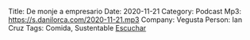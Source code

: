 Title: De monje a empresario
Date: 2020-11-21
Category: Podcast
Mp3: https://s.danilorca.com/2020-11-21.mp3
Company: Vegusta
Person: Ian Cruz
Tags: Comida, Sustentable
<a href="https://s.danilorca.com/2020-11-21.mp3" type="audio/mpeg">
Escuchar
</a>
